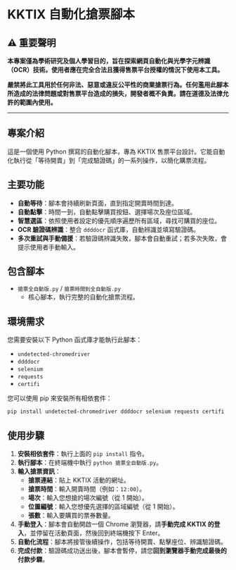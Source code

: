 # KKTIX 自動化搶票腳本

## ⚠️ 重要聲明

**本專案僅為學術研究及個人學習目的，旨在探索網頁自動化與光學字元辨識（OCR）技術。使用者應在完全合法且獲得售票平台授權的情況下使用本工具。**

**嚴禁將此工具用於任何非法、惡意或違反公平性的商業搶票行為。任何濫用此腳本所造成的法律問題或對售票平台造成的損失，開發者概不負責。請在道德及法律允許的範圍內使用。**

---

## 專案介紹

這是一個使用 Python 撰寫的自動化腳本，專為 KKTIX 售票平台設計。它能自動化執行從「等待開賣」到「完成驗證碼」的一系列操作，以簡化購票流程。

## 主要功能

- **自動等待**：腳本會持續刷新頁面，直到指定開賣時間到達。
- **自動點擊**：時間一到，自動點擊購買按鈕、選擇場次及座位區域。
- **智慧選區**：依照使用者設定的優先順序遍歷所有區域，尋找可購買的座位。
- **OCR 驗證碼辨識**：整合 `ddddocr` 函式庫，自動辨識並填寫驗證碼。
- **多次重試與手動備援**：若驗證碼辨識失敗，腳本會自動重試；若多次失敗，會提示使用者手動輸入。

## 包含腳本

- `搶票全自動版.py` / `搶票時間到全自動版.py`
  - 核心腳本，執行完整的自動化搶票流程。

## 環境需求

您需要安裝以下 Python 函式庫才能執行此腳本：

- `undetected-chromedriver`
- `ddddocr`
- `selenium`
- `requests`
- `certifi`

您可以使用 pip 來安裝所有相依套件：
```bash
pip install undetected-chromedriver ddddocr selenium requests certifi
```

## 使用步驟

1.  **安裝相依套件**：執行上面的 `pip install` 指令。
2.  **執行腳本**：在終端機中執行 `python 搶票全自動版.py`。
3.  **輸入搶票資訊**：
    - **搶票連結**：貼上 KKTIX 活動的網址。
    - **搶票時間**：輸入開賣時間（例如：`12:00`）。
    - **場次**：輸入您想搶的場次編號（從 1 開始）。
    - **位置編號**：輸入您想優先選擇的區域編號（從 1 開始）。
    - **張數**：輸入要購買的票券數量。
4.  **手動登入**：腳本會自動開啟一個 Chrome 瀏覽器，請**手動完成 KKTIX 的登入**，並停留在活動頁面，然後回到終端機按下 Enter。
5.  **自動化流程**：腳本將接管後續操作，包括等待開賣、點擊座位、辨識驗證碼。
6.  **完成付款**：驗證碼成功送出後，腳本會暫停，請您**回到瀏覽器手動完成最後的付款步驟**。
